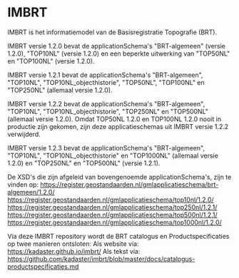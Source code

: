 # IMBRT
IMBRT is het informatiemodel van de Basisregistratie Topografie (BRT). 

IMBRT versie 1.2.0 bevat de applicationSchema's "BRT-algemeen" (versie 1.2.0), "TOP10NL" (versie 1.2.0) en een beperkte uitwerking van "TOP50NL" en "TOP100NL" (versie 1.2.0).

IMBRT versie 1.2.1 bevat de applicationSchema's "BRT-algemeen", "TOP10NL", "TOP10NL_objecthistorie", "TOP50NL", "TOP100NL" en "TOP250NL" (allemaal versie 1.2.0).

IMBRT versie 1.2.2 bevat de applicationSchema's "BRT-algemeen", "TOP10NL", "TOP10NL_objecthistorie", "TOP250NL" en "TOP500NL"(allemaal versie 1.2.0).
Omdat TOP50NL 1.2.0 en TOP100NL 1.2.0 nooit in productie zijn gekomen, zijn deze applicatieschemas uit IMBRT versie 1.2.2 verwijderd.

IMBRT versie 1.2.3 bevat de applicationSchema's "BRT-algemeen", "TOP10NL", "TOP10NL_objecthistorie" en "TOP1000NL" (allemaal versie 1.2.0) en "TOP250NL" en "TOP500NL" (versie 1.2.1).

De XSD's die zijn afgeleid van bovengenoemde applicationSchema's, zijn te vinden op: 
https://register.geostandaarden.nl/gmlapplicatieschema/brt-algemeen/1.2.0/ 
https://register.geostandaarden.nl/gmlapplicatieschema/top10nl/1.2.0/ 
https://register.geostandaarden.nl/gmlapplicatieschema/top250nl/1.2.1/ 
https://register.geostandaarden.nl/gmlapplicatieschema/top500nl/1.2.1/ 
https://register.geostandaarden.nl/gmlapplicatieschema/top1000nl/1.2.0/ 

Via deze IMBRT repository wordt de BRT catalogus en Productspecificaties op twee manieren ontsloten:
Als website via: https://kadaster.github.io/imbrt/
Als tekst via:   https://github.com/kadaster/imbrt/blob/master/docs/catalogus-productspecificaties.md